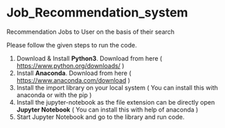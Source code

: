 # Job_Recommendation_system
Recommendation Jobs to User on the basis of their search

Please follow the given steps to run the code.

1. Download & Install **Python3**. Download from here ( https://www.python.org/downloads/ )
2. Install **Anaconda**. Download from here ( https://www.anaconda.com/download )
3. Install the import library on your local system ( You can install this with anaconda or with the pip )
4. Install the jupyter-notebook as the file extension can be directly open **Jupyter Notebook** ( You can install this with help of anaconda )
5. Start Jupyter Notebook and go to the library and run code.
